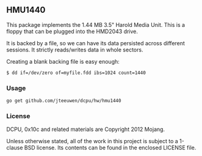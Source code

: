 ## HMU1440

This package implements the 1.44 MB 3.5" Harold Media Unit.
This is a floppy that can be plugged into the HMD2043 drive.

It is backed by a file, so we can have its data persisted across
different sessions. It strictly reads/writes data in whole sectors.

Creating a blank backing file is easy enough:

    $ dd if=/dev/zero of=myfile.fdd ibs=1024 count=1440

### Usage

    go get github.com/jteeuwen/dcpu/hw/hmu1440

### License

DCPU, 0x10c and related materials are Copyright 2012 Mojang.

Unless otherwise stated, all of the work in this project is subject to a
1-clause BSD license. Its contents can be found in the enclosed LICENSE file.

